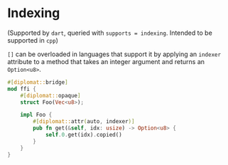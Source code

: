 # Indexing

(Supported by `dart`, queried with `supports = indexing`. Intended to be supported in `cpp`)


`[]` can be overloaded in languages that support it by applying an `indexer` attribute to a method that takes an integer argument and returns an `Option<u8>`.

```rust
#[diplomat::bridge]
mod ffi {
    #[diplomat::opaque]
    struct Foo(Vec<u8>);

    impl Foo {
        #[diplomat::attr(auto, indexer)]
        pub fn get(&self, idx: usize) -> Option<u8> {
            self.0.get(idx).copied()
        }
    }
}
```


